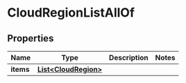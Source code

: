 

# CloudRegionListAllOf


## Properties

Name | Type | Description | Notes
------------ | ------------- | ------------- | -------------
**items** | [**List&lt;CloudRegion&gt;**](CloudRegion.md) |  | 



